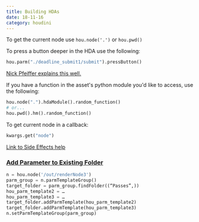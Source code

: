 ```yaml
---
title: Building HDAs
date: 18-11-16
category: houdini
---
```


To get the current node use `hou.node('.')` or `hou.pwd()`

To press a button deeper in the HDA use the following:
```python
hou.parm("./deadline_submit1/submit").pressButton()
```
[Nick Pfeiffer explains this well.](http://nicholaspfeiffer.com/blog/2016/2/20/houdini-tip-of-the-day-python-pressbutton-and-set-commands)

If you have a function in the asset's python module you'd like to access, use the following:
```python
hou.node(".").hdaModule().random_function()
# or...
hou.pwd().hm().random_function()
```
To get current node in a callback:
```python
kwargs.get("node")
```

[Link to Side Effects help](http://www.sidefx.com/docs/houdini/hom/hou/HDAModule.html)

### [Add Parameter to Existing Folder](https://www.sidefx.com/forum/topic/20361/?page=1#post-95571)

```python
n = hou.node('/out/renderNode3')
parm_group = n.parmTemplateGroup()
target_folder = parm_group.findFolder((“Passes”,))
hou_parm_template2 = …
hou_parm_template3 = …
target_folder.addParmTemplate(hou_parm_template2)
target_folder.addParmTemplate(hou_parm_template3)
n.setParmTemplateGroup(parm_group)
```